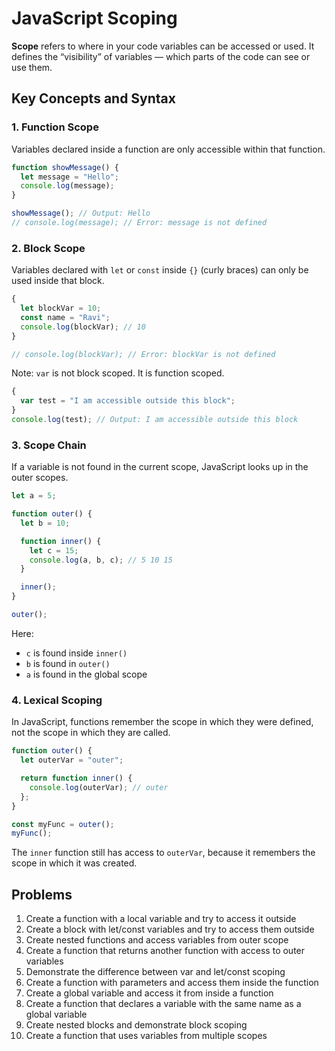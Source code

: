# JavaScript Scoping

**Scope** refers to where in your code variables can be accessed or used. It defines the “visibility” of variables — which parts of the code can see or use them.

## Key Concepts and Syntax

### 1. Function Scope

Variables declared inside a function are only accessible within that function.

```js
function showMessage() {
  let message = "Hello";
  console.log(message);
}

showMessage(); // Output: Hello
// console.log(message); // Error: message is not defined
```

### 2. Block Scope

Variables declared with `let` or `const` inside `{}` (curly braces) can only be used inside that block.

```js
{
  let blockVar = 10;
  const name = "Ravi";
  console.log(blockVar); // 10
}

// console.log(blockVar); // Error: blockVar is not defined
```

Note: `var` is not block scoped. It is function scoped.

```js
{
  var test = "I am accessible outside this block";
}
console.log(test); // Output: I am accessible outside this block
```

### 3. Scope Chain

If a variable is not found in the current scope, JavaScript looks up in the outer scopes.

```js
let a = 5;

function outer() {
  let b = 10;

  function inner() {
    let c = 15;
    console.log(a, b, c); // 5 10 15
  }

  inner();
}

outer();
```

Here:

* `c` is found inside `inner()`
* `b` is found in `outer()`
* `a` is found in the global scope

### 4. Lexical Scoping

In JavaScript, functions remember the scope in which they were defined, not the scope in which they are called.

```js
function outer() {
  let outerVar = "outer";

  return function inner() {
    console.log(outerVar); // outer
  };
}

const myFunc = outer();
myFunc();
```

The `inner` function still has access to `outerVar`, because it remembers the scope in which it was created.

## Problems

1. Create a function with a local variable and try to access it outside
2. Create a block with let/const variables and try to access them outside
3. Create nested functions and access variables from outer scope
4. Create a function that returns another function with access to outer variables
5. Demonstrate the difference between var and let/const scoping
6. Create a function with parameters and access them inside the function
7. Create a global variable and access it from inside a function
8. Create a function that declares a variable with the same name as a global variable
9. Create nested blocks and demonstrate block scoping
10. Create a function that uses variables from multiple scopes
